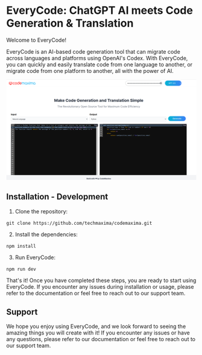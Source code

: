 # EveryCode: ChatGPT AI meets Code Generation & Translation

Welcome to EveryCode!

EveryCode is an AI-based code generation tool that can migrate code across languages and platforms using OpenAI's Codex. With EveryCode, you can quickly and easily translate code from one language to another, or migrate code from one platform to another, all with the power of AI.

![alt text](https://github.com/techmaxima/codemaxima/blob/main/screenshots/screenshot-home-1.png?raw=true)

## Installation - Development

1. Clone the repository:

````
git clone https://github.com/techmaxima/codemaxima.git
````

2. Install the dependencies:

````
npm install
````

3. Run EveryCode:

````
npm run dev
````

That's it! Once you have completed these steps, you are ready to start using EveryCode. If you encounter any issues during installation or usage, please refer to the documentation or feel free to reach out to our support team.

## Support

We hope you enjoy using EveryCode, and we look forward to seeing the amazing things you will create with it! If you encounter any issues or have any questions, please refer to our documentation or feel free to reach out to our support team.




